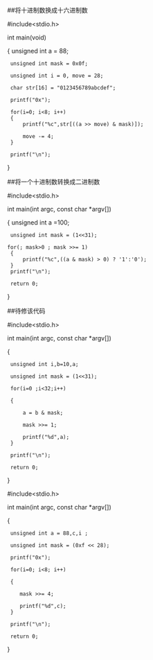 ##将十进制数换成十六进制数

 #include<stdio.h>

 int main(void)

 {
     unsigned int a = 88;

     unsigned int mask = 0x0f;
    
     unsigned int i = 0, move = 28;
    
     char str[16] = "0123456789abcdef";

     printf("0x");
     
     for(i=0; i<8; i++)
     {
         printf("%c",str[((a >> move) & mask)]);
        
         move -= 4;
     }

     printf("\n");
 }

##将一个十进制数转换成二进制数


 #include<stdio.h>

 int main(int argc, const char *argv[])
 
 {
     unsigned int a =100;

     unsigned int mask = (1<<31);
    
    for(; mask>0 ; mask >>= 1)
     {
         printf("%c",((a & mask) > 0) ? '1':'0');
     }
     printf("\n");
     
     return 0;
 }



##待修该代码

 #include<stdio.h>

 int main(int argc, const char *argv[])
 
 {
 
     unsigned int i,b=10,a;
 
     unsigned int mask = (1<<31);
     
     for(i=0 ;i<32;i++)
     
     {
     
         a = b & mask;
        
         mask >>= 1;
         
         printf("%d",a);
     }

     printf("\n");
   
     return 0;
 }  



 #include<stdio.h>

 int main(int argc, const char *argv[])
 
 {
 
     unsigned int a = 88,c,i ;
     
     unsigned int mask = (0xf << 28);
 
     printf("0x");
     
     for(i=0; i<8; i++)
     
     {
        
        mask >>= 4;
        
        printf("%d",c);
     }

     printf("\n");
     
     return 0;
 
 
 }
